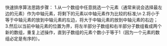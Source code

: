 快速排序算法思路步骤：
   1.从一个数组中任意挑选一个元素（通常来说会选择最左边的元素）作为中轴元素，将剩下的元素以中轴元素作为比较的标准;\n
   2.将小于等于中轴元素的放到中轴元素的左边，将大于中轴元素的放到中轴元素的右边；
   3.然后以当前中轴元素的位置为界，将左半部分子数组和右半部分子数组看成两个新的数组，重复上述操作，直到子数组的元素个数小于等于1（因为一个元素的数组必定是有序的）。
